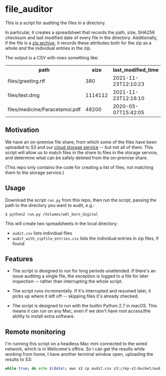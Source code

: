 # file_auditor

This is a script for auditing the files in a directory.

In particular, it creates a spreadsheet that records the path, size, SHA256 checksum and last modified date of every file in the directory.
Additionally, if the file is a [zip archive], it records these attributes both for the zip as a whole *and* the individual entries in the zip.

The output is a CSV with rows something like:

<table>
  <tr>
    <th>path</th>
    <th>size</th>
    <th>last_modified_time</th>
    <th>sha256</th>
  </tr>
  <tr>
    <td>files/greeting.rtf</td>
    <td>380</td>
    <td>2021-11-23T12:10:23</td>
    <td>083257fa6f484b36b809ddd3e74e5b90eb7ce948220268f7fb15bc5f3fb25632</td>
  </tr>
  <tr>
    <td>files/test.dmg</td>
    <td>1114112</td>
    <td>2021-11-23T12:16:10</td>
    <td>5e59137961d5e14a903af3f1597fcf24bb6bd1880b6324bbe1821ecf50d7eb94</td>
  </tr>
  <tr>
    <td>files/medicine/Paracetamol.pdf</td>
    <td>48200</td>
    <td>2020-05-07T15:42:05</td>
    <td>cea68134752b8a3f78cf5c6d89fa113af74fe6031927d5070d59d1933fb44885</td>
  </tr>
</table>

[zip archive]: https://en.wikipedia.org/wiki/ZIP_(file_format)



## Motivation

We have an on-premise file share, from which some of the files have been uploaded to S3 and our [cloud storage service] -- but not all of them.
This script will allow us to match files in the share to files in the storage service, and determine what can be safely deleted from the on-premise share.

(This repo only contains the code for creating a list of files, not matching them to the storage service.)

[cloud storage service]: https://github.com/wellcomecollection/storage-service



## Usage

Download the script `run.py` from this repo, then run the script, passing the path to the directory you want to audit, e.g.:

```console
$ python2 run.py /Volumes/wdl_born_digital
```

This will create two spreadsheets in the local directory:

-   `audit.csv` lists individual files
-   `audit_with_zipfile_entries.csv` lists the individual entries in zip files, if found



## Features

*   The script is designed to run for long periods unattended.
    If there's an issue auditing a single file, the exception is logged to a file for later inspection -- rather than interrupting the whole script.

*   The script runs incrementally.
    If it's interrupted and resumed later, it picks up where it left off -- skipping files it's already checked.

*   The script is designed to run with the builtin Python 2.7 in macOS.
    This means it can run on any Mac, even if we don't have root access/the ability to install extra software.



## Remote monitoring

I'm running this script on a headless Mac mini connected to the wired network, which is in Wellcome's office.
So I can get the results while working from home, I have another terminal window open, uploading the results to S3:

```bash
while true; do echo $(date); aws s3 cp audit.csv s3://my-s3-bucket/audit.csv; sleep 300; done
```
